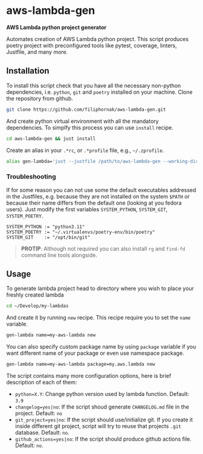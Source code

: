 # aws-lambda-gen

**AWS Lambda python project generator**

Automates creation of AWS Lambda python project. This script produces poetry project with preconfigured tools
like pytest, coverage, linters, Justfile, and many more.

## Installation

To install this script check that you have all the necessary non-python dependencies, i.e. `python`, `git` and `poetry` installed on your machine. Clone the repository from github.

```bash
git clone https://github.com/filiphornak/aws-lambda-gen.git
```

And create python virtual environment with all the mandatory dependencies.
To simplfy this process you can use `install` recipe.

```bash
cd aws-lambda-gen && just install
```

Create an alias in your `.*rc`, or `.*profile` file, e.g., `~/.zprofile`.

```bash
alias gen-lambda='just --justfile /path/to/aws-lambda-gen --working-directory .'
```

### Troubleshooting

If for some reason you can not use some the default executables addressed in the Justfiles, e.g. because they are not installed on the system `$PATH` or because their name differs from the default one (looking at you fedora users). Just modify the first variables `SYSTEM_PYTHON`, `SYSTEM_GIT`, `SYSTEM_POETRY`.

```Justfile
SYSTEM_PYTHON := "python3.11"
SYSTEM_POETRY := "~/.virtualenvs/poetry-env/bin/poetry"
SYSTEM_GIT    := "/opt/bin/git"
```

> **PROTIP**: Although not required you can also install `rg` and `find-fd` command line tools alongside.

## Usage

To generate lambda project head to directory where you wish to place your freshly created lambda

```bash
cd ~/Develop/my-lambdas
```

And create it by running `new` recipe. This recipe require you to set the `name` variable.

```bash
gen-lambda name=my-aws-lambda new
```

You can also specify custom package name by using `package` variable if you want different name of your package
or even use namespace package.

```bash
gen-lambda name=my-aws-lambda package=my.aws.lambda new
```

The script contains many more configuration options, here is brief description of each of them:

- `python=X.Y`: Change python version used by lambda function. Default: `3.9`
- `changelog=yes|no`: If the script shoud generate `CHANGELOG.md` file in the project. Default: `no`
- `git_project=yes|no`: If the script should use/initialize git. If you create it inside different git project, script will try to reuse that projects `.git` database. Default: `no`.
- `github_actions=yes|no`: If the script should produce github actions file. Default: `no`.
